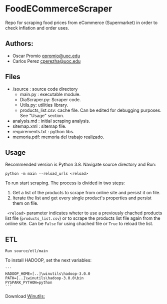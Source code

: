 # FoodECommerceScraper

Repo for scraping food prices from eCommerce (Supermarket) in order to check inflation and
order uses.

## Authors:

- Oscar Promio opromio@uoc.edu
- Carlos Perez cperezha@uoc.edu

## Files

- /source : source code directory
  - main.py : executable module.
  - DiaScraper.py: Scraper code.
  - Utils.py: utilities library.
  - products_list.csv: cache file. Can be edited for debugging purposes. See "Usage" section.
- analysis.md : initial scraping analysis.
- sitemap.xml : sitemap file.
- requirements.txt : python libs.
- memoria.pdf: memoria del trabajo realizado.

## Usage

Recommended version is Python 3.8. Navigate source directory and Run:

    python -m main --reload_urls <reload>

To run start scraping. The process is divided in two steps:

1. Get a list of the products to scrape from online site and persist it on file.
2. Iterate the list and get every single product's properties and persist them on file.

``` <reload>``` parameter indicates wheter to use a previously chached products list file (```products_list.csv```)
or to scrape the products list file again from the online site. Can be ```False``` for using chached file or 
```True``` to reload the list.

## ETL

```Run source/etl/main```
  
To install HADOOP, set the next variables:

	```
    HADOOP_HOME=[..]\winutils\hadoop-3.0.0
    PATH=[..]\winutils\hadoop-3.0.0\bin
    PYSPARK_PYTHON=python
	```
	
  Download [Winutils:](https://github.com/steveloughran/winutils)